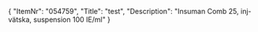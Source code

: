 {
  "ItemNr": "054759",
  "Title": "test",
  "Description": "Insuman Comb 25, inj-vätska, suspension 100 IE/ml"
}